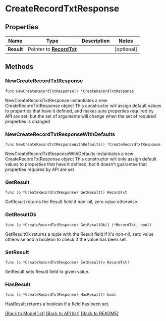 # CreateRecordTxtResponse

## Properties

Name | Type | Description | Notes
------------ | ------------- | ------------- | -------------
**Result** | Pointer to [**RecordTxt**](RecordTxt.md) |  | [optional] 

## Methods

### NewCreateRecordTxtResponse

`func NewCreateRecordTxtResponse() *CreateRecordTxtResponse`

NewCreateRecordTxtResponse instantiates a new CreateRecordTxtResponse object
This constructor will assign default values to properties that have it defined,
and makes sure properties required by API are set, but the set of arguments
will change when the set of required properties is changed

### NewCreateRecordTxtResponseWithDefaults

`func NewCreateRecordTxtResponseWithDefaults() *CreateRecordTxtResponse`

NewCreateRecordTxtResponseWithDefaults instantiates a new CreateRecordTxtResponse object
This constructor will only assign default values to properties that have it defined,
but it doesn't guarantee that properties required by API are set

### GetResult

`func (o *CreateRecordTxtResponse) GetResult() RecordTxt`

GetResult returns the Result field if non-nil, zero value otherwise.

### GetResultOk

`func (o *CreateRecordTxtResponse) GetResultOk() (*RecordTxt, bool)`

GetResultOk returns a tuple with the Result field if it's non-nil, zero value otherwise
and a boolean to check if the value has been set.

### SetResult

`func (o *CreateRecordTxtResponse) SetResult(v RecordTxt)`

SetResult sets Result field to given value.

### HasResult

`func (o *CreateRecordTxtResponse) HasResult() bool`

HasResult returns a boolean if a field has been set.


[[Back to Model list]](../README.md#documentation-for-models) [[Back to API list]](../README.md#documentation-for-api-endpoints) [[Back to README]](../README.md)



